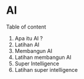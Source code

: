 # AI

Table of content

1. Apa itu AI ?
2. Latihan AI
3. Membangun AI
4. Latihan membangun AI
5. Super Intelligence
6. Latihan super intelligence
